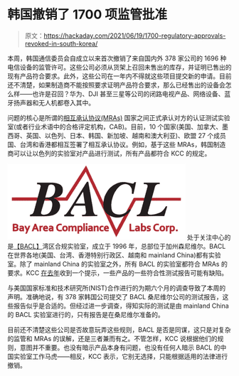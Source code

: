 # 韩国撤销了 1700 项监管批准

> 原文：<https://hackaday.com/2021/06/19/1700-regulatory-approvals-revoked-in-south-korea/>

本周，韩国通信委员会自成立以来首次撤销了来自国内外 378 家公司的 1696 种电信设备的监管许可。这些公司必须从货架上召回未售出的库存，并证明已售出的现有产品符合要求。此外，这些公司在一年内不得就这些项目提交新的申请。目前还不清楚，如果制造商不能按照要求证明产品符合要求，那么已经售出的设备会怎么样——也许是召回？华为、DJI 甚至三星等公司的闭路电视产品、网络设备、蓝牙扬声器和无人机都卷入其中。

问题的核心是所谓的[相互承认协议(MRAs)](https://www.nist.gov/mutual-recognition-agreements-mras) 国家之间正式承认对方的认证测试实验室(或者行业术语中的合格评定机构，CAB)。目前，10 个国家(美国、加拿大、墨西哥、英国、以色列、日本、韩国、新加坡、越南和澳大利亚)、欧盟 27 个成员国、台湾和香港都相互签署了相互承认协议。例如，基于这些 MRAs，韩国制造商可以让以色列的实验室对产品进行测试，所有产品都符合 KCC 的规定。

[![](img/8ee2e6355a73e1f1a768922ab90d8c7a.png)](https://hackaday.com/wp-content/uploads/2021/06/bacl_logo.jpg) 处于关注中心的是[【BACL】](http://www.baclcorp.com)湾区合规实验室，成立于 1996 年，总部位于加州森尼维尔。BACL 在世界各地(美国、台湾、香港特别行政区、越南和 mainland China)都有实验室。除了 mainland China 的实验室之外，所有 BACL 的实验室都符合 MRAs 的要求。KCC [在去年](https://en.yna.co.kr/view/AEN20201110006800320)收到一个提示，一些产品的一些符合性测试报告可能有缺陷。

与美国国家标准和技术研究所(NIST)合作进行的为期六个月的调查导致了本周的声明。准确地说，有 378 家韩国公司提交了 BACL 桑尼维尔公司的测试报告，这些报告似乎是合适的。但经过进一步调查，得知实际的测试是由 mainland China 的 BACL 实验室进行的，只有报告是在桑尼维尔准备的。

目前还不清楚这些公司是否故意玩弄这些规则，BACL 是否是同谋，这只是对复杂的监管和 MRAs 的误解，还是三者兼而有之。不管怎样，KCC 说根据他们的规则，意图并不重要。也没有暗示产品本身有问题，也没有任何人暗示 BACL 的中国实验室工作马虎——相反，KCC 表示，它别无选择，只能根据适用的法律进行撤销。